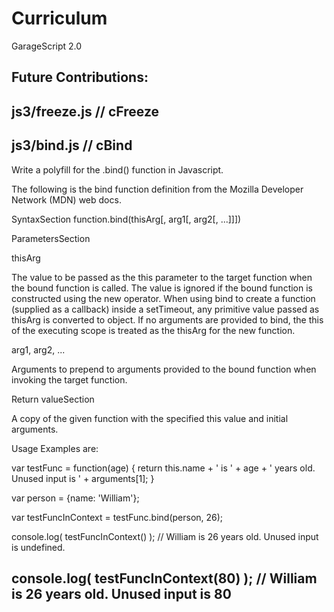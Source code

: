# Curriculum

GarageScript 2.0

Future Contributions:
----------------
js3/freeze.js // cFreeze
---------------------
js3/bind.js // cBind
--------------------
Write a polyfill for the .bind() function in Javascript.

The following is the bind function definition from the Mozilla Developer Network (MDN) web docs.

SyntaxSection
function.bind(thisArg[, arg1[, arg2[, ...]]])


ParametersSection

thisArg

The value to be passed as the this parameter to
the target function when the bound function is called.
The value is ignored if the bound function is constructed
using the new operator. When using bind to create a function
(supplied as a callback) inside a setTimeout, any primitive
value passed as thisArg is converted to object. If no arguments
are provided to bind, the this of the executing scope is
treated as the thisArg for the new function.


arg1, arg2, ...

Arguments to prepend to arguments provided to the bound
function when invoking the target function.


Return valueSection

A copy of the given function with the specified this
value and initial arguments.


Usage Examples are:

var testFunc = function(age) {
    return this.name + ' is ' + age + ' years old. Unused input is ' + arguments[1];
}

var person = {name: 'William'};

var testFuncInContext = testFunc.bind(person, 26);

console.log( testFuncInContext() ); // William is 26 years old. Unused input is undefined.

console.log( testFuncInContext(80) ); // William is 26 years old. Unused input is 80
--------------------
